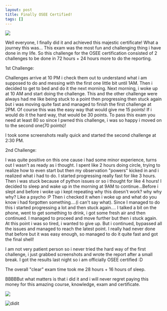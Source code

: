 ```yaml
---
layout: post
title: Finally OSEE Certified!
tags: []
---
```


[![](https://trickster0.files.wordpress.com/2019/02/offsec-student-certified-emblem-rgb-osee.png)](https://trickster0.files.wordpress.com/2019/02/offsec-student-certified-emblem-rgb-osee.png)

Well everyone, I finally did it and achieved this majestic certificate! What a journey this was...
This exam was the most fun and challenging thing i have done in my life.
So this challenge for the OSEE certification consisted of 2 challenges to be done in 72 hours + 24 hours more to do the reporting.

1st Challenge:

Challenges arrive at 10 PM i check them out to understand what i am supposed to do and messing with the first one little bit until 1AM.
Then i decided to get to bed and do it the next morning.
Next morning, i woke up at 10 AM and start doing the challenge. This and the other challenge were always had me like being stuck to a point then progressing then stuck again but i was moving quite fast and managed to finish the first challenge at 2PM.
Of course this was the easy way that would give me 15 points! If i would do it the hard way, that would be 30 points.
To pass this exam you need at least 80 so since I pwned this challenge, i was so happy i moved on to the second one(70 points)!

I took some screenshots really quick and started the second challenge at 2:30 PM.

2nd Challenge:

I was quite positive on this one cause i had some minor experience, turns out I wasn't as ready as i thought.
I spent like 2 hours doing circle, trying to realize how to even start but then my observation "powers" kicked in and i realized what i had to do.
I started progressing really fast for like 3 hours. Then i was stuck because of python issues or so i thought for like 4 hours! 
I decided to sleep and wake up in the morning at 9AM to continue...Before i slept and before i woke up i kept repeating why this doesn't work? why why why? Like a psycho :P 
Then i checked it when i woke up and what do you know i had forgotten something....(i can't say what).
Since I managed to do this i started progressing a lot and then stuck again....
I talked a bit on the phone, went to get something to drink, i got some fresh air and then continued.
I managed to proceed and move further but then i stuck again. At this point i was so tired, i wanted to give up.
But i continued, bypassed all the issues and managed to reach the latest point.
I really had never done that before but it was easy enough, so managed to do it quite fast and got the final shell!

I am not very patient person so i never tried the hard way of the first challenge, i just grabbed screenshots and wrote the report after a small break. I got the results last night so i am officially OSEE certified :D

The overall "clear" exam time took me 28 hours + 16 hours of sleep.

BBBBBut what matters is that i did it and i will never regret paying this money for this amazing course, knowledge, exam and certificate.


[![](https://trickster0.files.wordpress.com/2019/02/53152825_10219012085756757_5663299178780950528_o.jpg)](https://trickster0.files.wordpress.com/2019/02/53152825_10219012085756757_5663299178780950528_o.jpg)


![didit](https://media.giphy.com/media/XE7kcG4fMEDqU/giphy.gif)
